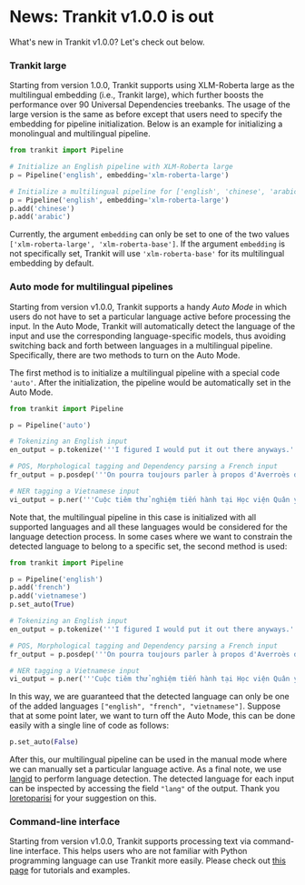 # News: Trankit v1.0.0 is out

What's new in Trankit v1.0.0? Let's check out below.

### Trankit large
Starting from version 1.0.0, Trankit supports using XLM-Roberta large as the multilingual embedding (i.e., Trankit large), which further boosts the performance over 90 Universal Dependencies treebanks. The usage of the large version is the same as before except that users need to specify the embedding for pipeline initialization. Below is an example for initializing a monolingual and multilingual pipeline.

```python
from trankit import Pipeline 

# Initialize an English pipeline with XLM-Roberta large
p = Pipeline('english', embedding='xlm-roberta-large')

# Initialize a multilingual pipeline for ['english', 'chinese', 'arabic'] with XLM-Roberta large
p = Pipeline('english', embedding='xlm-roberta-large')
p.add('chinese')
p.add('arabic')
```
Currently, the argument `embedding` can only be set to one of the two values `['xlm-roberta-large', 'xlm-roberta-base']`. If the argument `embedding` is not specifically set, Trankit will use `'xlm-roberta-base'` for its multilingual embedding by default.

### Auto mode for multilingual pipelines
Starting from version v1.0.0, Trankit supports a handy *Auto Mode* in which users do not have to set a particular language active before processing the input. In the Auto Mode, Trankit will automatically detect the language of the input and use the corresponding language-specific models, thus avoiding switching back and forth between languages in a multilingual pipeline. Specifically, there are two methods to turn on the Auto Mode.

The first method is to initialize a multilingual pipeline with a special code `'auto'`. After the initialization, the pipeline would be automatically set in the Auto Mode.
```python 
from trankit import Pipeline

p = Pipeline('auto')

# Tokenizing an English input
en_output = p.tokenize('''I figured I would put it out there anyways.''') 

# POS, Morphological tagging and Dependency parsing a French input
fr_output = p.posdep('''On pourra toujours parler à propos d'Averroès de "décentrement du Sujet".''')

# NER tagging a Vietnamese input
vi_output = p.ner('''Cuộc tiêm thử nghiệm tiến hành tại Học viện Quân y, Hà Nội''')
```
Note that, the multilingual pipeline in this case is initialized with all supported languages and all these languages would be considered for the language detection process. In some cases where we want to constrain the detected language to belong to a specific set, the second method is used:
```python
from trankit import Pipeline

p = Pipeline('english')
p.add('french')
p.add('vietnamese')
p.set_auto(True)

# Tokenizing an English input
en_output = p.tokenize('''I figured I would put it out there anyways.''') 

# POS, Morphological tagging and Dependency parsing a French input
fr_output = p.posdep('''On pourra toujours parler à propos d'Averroès de "décentrement du Sujet".''')

# NER tagging a Vietnamese input
vi_output = p.ner('''Cuộc tiêm thử nghiệm tiến hành tại Học viện Quân y, Hà Nội''')
```
In this way, we are guaranteed that the detected language can only be one of the added languages `["english", "french", "vietnamese"]`. Suppose that at some point later, we want to turn off the Auto Mode, this can be done easily with a single line of code as follows:
```python
p.set_auto(False)
```
After this, our multilingual pipeline can be used in the manual mode where we can manually set a particular language active. As a final note, we use [langid](https://github.com/saffsd/langid.py) to perform language detection. The detected language for each input can be inspected by accessing the field `"lang"` of the output. Thank you [loretoparisi](https://github.com/loretoparisi) for your suggestion on this.

### Command-line interface
Starting from version v1.0.0, Trankit supports processing text via command-line interface. This helps users who are not familiar with Python programming language can use Trankit more easily. Please check out [this page](https://trankit.readthedocs.io/en/latest/commandline.html) for tutorials and examples.